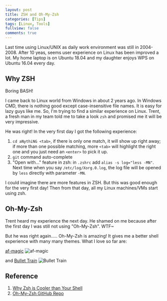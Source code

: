 ```yaml
---
layout: post
title: ZSH and Oh-My-Zsh
categories: [Tips]
tags: [Linux, Tools]
fullview: false
comments: true
---
```


Last time using Linux/UNIX as daily work environment was still in 2004-2008. After 10 yeas, seems user experience on Linux has been improved a lot. My home laptop is on Ubuntu 18.04 and my daughter enjoys WPS on Ubuntu 16.04 every day.

## Why ZSH

Boring BASH!

I came back to Linux world from Windows in about 2 years ago. In Windows CMD, there is nothing good except case-insensitive file names. It is easy for lazy guys like me. So, I'm trying to find a similar experience on Linux. Trent, a fresh man in my team told me to take a look `zsh` and promised me it will be very impressive. 

He was right! In the very first day I got the following experience:

1. `cd aNythiNG <tab>`, if there is only one match, it will show up right away; if more than one possible matching, more `<tab>` will highlight the right one and you just need an `<enter>` to pick it up.
2. `git` command auto-complete
3. "Open with..." feature in zsh: in `.zshrc` add `alias -s log="less -MN"`. Next time when you say `/etc/log/Xorg.0.log`, the log file will be opened by `less` directly with parameter `-MN`. 

I could imagine there are more features in ZSH. But this was good enough for the very first day! Then from that day, all my Linux machines/VMs start using zsh.

## Oh-My-Zsh

Trent heard my experience the next day. He shamed on me because after the first day I was still not using "Oh-My-Zsh". WTF~

But he was right again..... Oh-My-Zsh is amazing! It gives me a better shell experience with many many themes. What I love so far are:

[af-magic](https://github.com/robbyrussell/oh-my-zsh/wiki/themes#af-magic)
![af-magic](https://cloud.githubusercontent.com/assets/124808/21915191/89dffcac-d97b-11e6-8b46-ea5fbddde02a.png)

and [Bullet Train](https://github.com/robbyrussell/oh-my-zsh/wiki/External-themes#bullet-train)
![Bullet Train](https://camo.githubusercontent.com/c5b0c78df1c3ca27bb2c5577114a92018bbdbee0/687474703a2f2f7261772e6769746875622e636f6d2f6361696f676f6e64696d2f62756c6c65742d747261696e2d6f682d6d792d7a73682d7468656d652f6d61737465722f696d672f707265766965772e676966)


## Reference

1. [Why Zsh is Cooler than Your Shell](https://www.slideshare.net/jaguardesignstudio/why-zsh-is-cooler-than-your-shell-16194692)
2. [Oh-My-Zsh GitHub Repo](https://github.com/robbyrussell/oh-my-zsh)